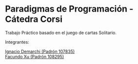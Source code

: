# Paradigmas de Programación - Cátedra Corsi

Trabajo Práctico basado en el juego de cartas Solitario.

Integrantes:

[Ignacio Demarchi (Padrón 107835)](https://github.com/IgnacioDemarchi)  
[Facundo Xu (Padrón 108295)](https://github.com/FacundoXu)
